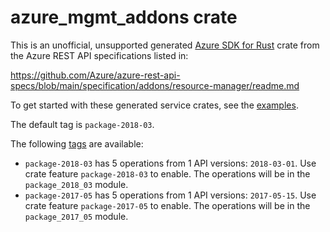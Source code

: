 # azure_mgmt_addons crate

This is an unofficial, unsupported generated [Azure SDK for Rust](https://github.com/Azure/azure-sdk-for-rust/tree/legacy) crate from the Azure REST API specifications listed in:

https://github.com/Azure/azure-rest-api-specs/blob/main/specification/addons/resource-manager/readme.md

To get started with these generated service crates, see the [examples](https://github.com/Azure/azure-sdk-for-rust/blob/legacy/services/README.md#examples).

The default tag is `package-2018-03`.

The following [tags](https://github.com/Azure/azure-sdk-for-rust/blob/legacy/services/tags.md) are available:

- `package-2018-03` has 5 operations from 1 API versions: `2018-03-01`. Use crate feature `package-2018-03` to enable. The operations will be in the `package_2018_03` module.
- `package-2017-05` has 5 operations from 1 API versions: `2017-05-15`. Use crate feature `package-2017-05` to enable. The operations will be in the `package_2017_05` module.
